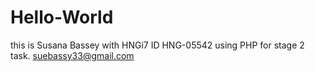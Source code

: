 # Hello-World
this is Susana Bassey with HNGi7 ID HNG-05542 using PHP for stage 2 task. suebassy33@gmail.com
